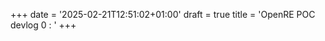 +++
date = '2025-02-21T12:51:02+01:00'
draft = true
title = 'OpenRE POC devlog 0 : <TODO find name>'
+++
